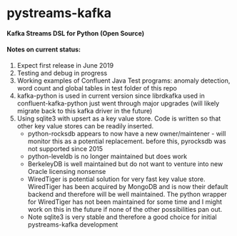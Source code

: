 # pystreams-kafka
#### Kafka Streams DSL for Python (Open Source)
#### Notes on current status:
<ol>
<li>Expect first release in June 2019</li>
<li>Testing and debug in progress</li>
<li>Working examples of Confluent Java Test programs: anomaly detection, word count and global tables in test folder of this repo
<li>kafka-python is used in current version since librdkafka used in confluent-kafka-python just went through major upgrades (will likely migrate back to this kafka driver in the future)</li>
<li>Using sqlite3 with upsert as a key value store. Code is written so that other key value stores can be readily inserted.
 <ul>
  <li>python-rocksdb appears to now have a new owner/maintener - will monitor this as a potential replacement. before this, pyrocksdb was not supported since 2015</li>
 <li>python-leveldb is no longer maintained but does work </li>
 <li>BerkeleyDB is well maintained but do not want to venture into new Oracle licensing nonsense</li>
 <li>WiredTiger is potential solution for very fast key value store. WiredTiger has been acquired by MongoDB and is now their default backend and therefore will be well maintained. The python wrapper for WiredTiger has not been maintained for some time and I might work on this in the future if none of the other possibilities pan out.</li>
 <li>Note sqlite3 is very stable and therefore a good choice for initial pystreams-kafka development</li>
 </ul>
 </li>
 </ol>

